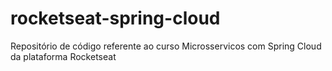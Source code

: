 # rocketseat-spring-cloud
Repositório de código referente ao curso Microsservicos com Spring Cloud da plataforma Rocketseat 
